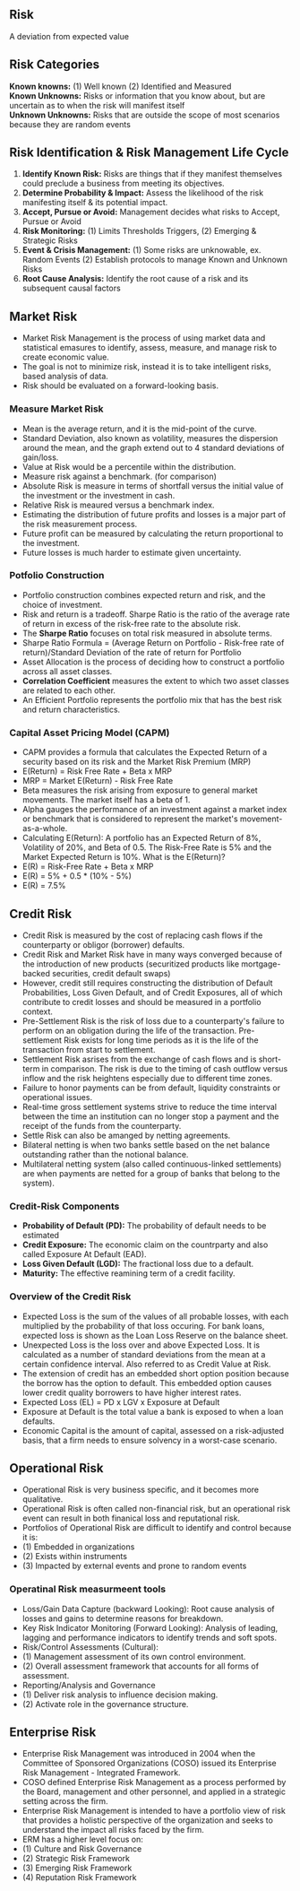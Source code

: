 ## Risk
A deviation from expected value

## Risk Categories
**Known knowns:** (1) Well known (2) Identified and Measured <br>
**Known Unknowns:** Risks or information that you know about, but are uncertain as to when the risk will manifest itself <br>
**Unknown Unknowns:** Risks that are outside the scope of most scenarios because they are random events <br>

## Risk Identification & Risk Management Life Cycle
1. **Identify Known Risk:** Risks are things that if they manifest themselves could preclude a business from meeting its objectives. <br>
2. **Determine Probability & Impact:** Assess the likelihood of the risk manifesting itself & its potential impact. <br>
3. **Accept, Pursue or Avoid:** Management decides what risks to Accept, Pursue or Avoid <br>
4. **Risk Monitoring:** (1) Limits Thresholds Triggers, (2) Emerging & Strategic Risks <br>
5. **Event & Crisis Management:** (1) Some risks are unknowable, ex. Random Events (2) Establish protocols to manage Known and Unknown Risks <br>
6. **Root Cause Analysis:** Identify the root cause of a risk and its subsequent causal factors  <br>

## Market Risk
- Market Risk Management is the process of using market data and statistical emasures to identify, assess, measure, and manage risk to create economic value. <br>
- The goal is not to minimize risk, instead it is to take intelligent risks, based analysis of data. <br>
- Risk should be evaluated on a forward-looking basis. <br>

### Measure Market Risk
- Mean is the average return, and it is the mid-point of the curve. <br>
- Standard Deviation, also known as volatility, measures the dispersion around the mean, and the graph extend out to 4 standard deviations of gain/loss. <br>
- Value at Risk would be a percentile within the distribution. <br>
- Measure risk against a benchmark. (for comparison) <br>
- Absolute Risk is measure in terms of shortfall versus the initial value of the investment or the investment in cash. <br>
- Relative Risk is meaured versus a benchmark index. <br>
- Estimating the distribution of future profits and losses is a major part of the risk measurement process. <br>
- Future profit can be measured by calculating the return proportional to the investment. <br>
- Future losses is much harder to estimate given uncertainty. <br>

### Potfolio Construction
- Portfolio construction combines expected return and risk, and the choice of investment. <br>
- Risk and return is a tradeoff. Sharpe Ratio is the ratio of the average rate of return in excess of the risk-free rate to the absolute risk. <br>
- The **Sharpe Ratio** focuses on total risk measured in absolute terms. <br>
- Sharpe Ratio Formula = (Average Return on Portfolio - Risk-free rate of return)/Standard Deviation of the rate of return for Portfolio <br>
- Asset Allocation is the process of deciding how to construct a portfolio across all asset classes.  <br>
- **Correlation Coefficient** measures the extent to which two asset classes are related to each other.  <br>
- An Efficient Portfolio represents the portfolio mix that has the best risk and return characteristics. <br>

### Capital Asset Pricing Model (CAPM)
- CAPM provides a formula that calculates the Expected Return of a security based on its risk and the Market Risk Premium (MRP) <br>
- E(Return) = Risk Free Rate + Beta x MRP <br>
- MRP = Market E(Return) - Risk Free Rate <br>
- Beta measures the risk arising from exposure to general market movements. The market itself has a beta of 1. <br>
- Alpha gauges the performance of an investment against a market index or benchmark that is considered to represent the market's movement-as-a-whole. <br>
- Calculating E(Return): A portfolio has an Expected Return of 8%, Volatility of 20%, and Beta of 0.5. The Risk-Free Rate is 5% and the Market Expected Return is 10%. What is the E(Return)? <br>
- E(R) = Risk-Free Rate + Beta x MRP <br>
- E(R) = 5% + 0.5 * (10% - 5%)  <br>
- E(R) = 7.5% <br>

## Credit Risk
- Credit Risk is measured by the cost of replacing cash flows if the counterparty or obligor (borrower) defaults. <br>
- Credit Risk and Market Risk have in many ways converged because of the introduction of new products (securitized products like mortgage-backed securities, credit default swaps) <br>
- However, credit still requires constructing the distribution of Default Probabilities, Loss Given Default, and of Credit Exposures, all of which contribute to credit losses and should be measured in a portfolio context. <br>
- Pre-Settlement Risk is the risk of loss due to a counterparty's failure to perform on an obligation during the life of the transaction. Pre-settlement Risk exists for long time periods as it is the life of the transaction from start to settlement. <br>
- Settlement Risk asrises from the exchange of cash flows and is short-term in comparison. The risk is due to the timing of cash outflow versus inflow and the risk heightens especially due to different time zones.
- Failure to honor payments can be from default, liquidity constraints or operational issues. <br>
- Real-time gross settlement systems strive to reduce the time interval between the time an institution can no longer stop a payment and the receipt of the funds from the counterparty. <br>
- Settle Risk can also be amanged by netting agreements. <br>
- Bilateral netting is when two banks settle based on the net balance outstanding rather than the notional balance. <br>
- Multilateral netting system (also called continuous-linked settlements) are when payments are netted for a group of banks that belong to the system). <br>

### Credit-Risk Components
- **Probability of Default (PD):** The probability of default needs to be estimated
- **Credit Exposure:** The economic claim on the countrparty and also called Exposure At Default (EAD).
- **Loss Given Default (LGD):** The fractional loss due to a default.
- **Maturity:** The effective reamining term of a credit facility.

### Overview of the Credit Risk
- Expected Loss is the sum of the values of all probable losses, with each multiplied by the probability of that loss occuring. For bank loans, expected loss is shown as the Loan Loss Reserve on the balance sheet.
- Unexpected Loss is the loss over and above Expected Loss. It is calculated as a number of standard deviations from the mean at a certain confidence interval. Also referred to as Credit Value at Risk.
- The extension of credit has an embedded short option position because the borrow has the option to default. This embedded option causes lower credit quality borrowers to have higher interest rates.
- Expected Loss (EL) = PD x LGV x Exposure at Default
- Exposure at Default is the total value a bank is exposed to when a loan defaults.
- Economic Capital is the amount of capital, assessed on a risk-adjusted basis, that a firm needs to ensure solvency in a worst-case scenario.

## Operational Risk
- Operational Risk is very business specific, and it becomes more qualitative.
- Operational Risk is often called non-financial risk, but an operational risk event can result in both finanical loss and reputational risk.
- Portfolios of Operational Risk are difficult to identify and control because it is:
- (1) Embedded in organizations
- (2) Exists within instruments
- (3) Impacted by external events and prone to random events

### Operatinal Risk measurmeent tools
- Loss/Gain Data Capture (backward Looking): Root cause analysis of losses and gains to determine reasons for breakdown.
- Key Risk Indicator Monitoring (Forward Looking): Analysis of leading, lagging and performance indicators to identify trends and soft spots.
- Risk/Control Assessments (Cultural): 
- (1) Management assessment of its own control environment.
- (2) Overall assessment framework that accounts for all forms of assessment.
- Reporting/Analysis and Governance
- (1) Deliver risk analysis to influence decision making.
- (2) Activate role in the governance structure.

## Enterprise Risk
- Enterprise Risk Management was introduced in 2004 when the Committee of Sponsored Organizations (COSO) issued its Enterprise Risk Management - Integrated Framework.
- COSO defined Enterprise Risk Management as a process performed by the Board, management and other personnel, and applied in a strategic setting across the firm.
- Enterprise Risk Management is intended to have a portfolio view of risk that provides a holistic perspective of the organization and seeks to understand the impact all risks faced by the firm.
- ERM has a higher level focus on: 
- (1) Culture and Risk Governance
- (2) Strategic Risk Framework
- (3) Emerging Risk Framework
- (4) Reputation Risk Framework










